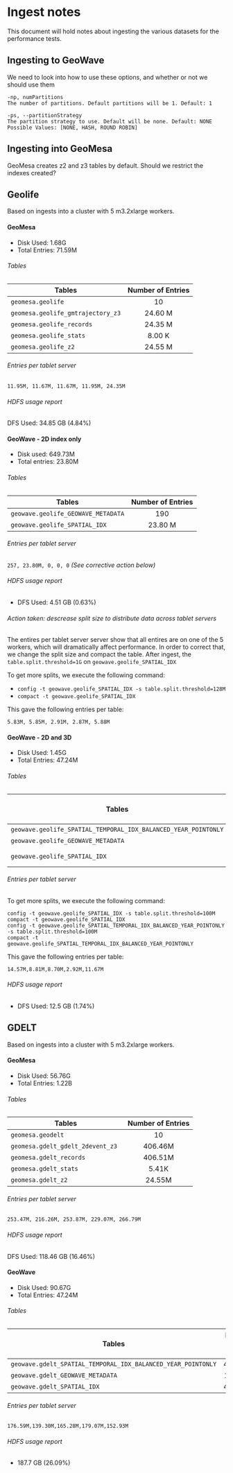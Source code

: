 # Ingest notes

This document will hold notes about ingesting the various datasets for the performance tests.

## Ingesting to GeoWave

We need to look into how to use these options, and whether or not we should use them

```
-np, numPartitions
The number of partitions. Default partitions will be 1. Default: 1

-ps, --partitionStrategy
The partition strategy to use. Default will be none. Default: NONE Possible Values: [NONE, HASH, ROUND ROBIN]
```

## Ingesting into GeoMesa

GeoMesa creates z2 and z3 tables by default. Should we restrict the indexes created?

## Geolife

Based on ingests into a cluster with 5 m3.2xlarge workers.

#### GeoMesa

- Disk Used:      1.68G
- Total Entries: 71.59M

###### Tables

| Tables                                | Number of Entries |
| ------------------------------------- |:-----------------:|
| `geomesa.geolife`                     |        10         |
| `geomesa.geolife_gmtrajectory_z3`     |    24.60 M        |
| `geomesa.geolife_records`             |    24.35 M        |
| `geomesa.geolife_stats`               |     8.00 K        |
| `geomesa.geolife_z2`                  |    24.55 M        |

###### Entries per tablet server

`11.95M, 11.67M, 11.67M, 11.95M, 24.35M`

###### HDFS usage report

DFS Used: 34.85 GB (4.84%)

#### GeoWave - 2D index only

- Disk used: 649.73M
- Total entries: 23.80M

###### Tables

| Tables                                | Number of Entries |
| ------------------------------------- |:-----------------:|
| `geowave.geolife_GEOWAVE_METADATA`    |        190        |
| `geowave.geolife_SPATIAL_IDX`         |    23.80 M        |

###### Entries per tablet server

`257, 23.80M, 0, 0, 0`
_(See corrective action below)_

###### HDFS usage report

- DFS Used: 4.51 GB (0.63%)

###### Action taken: descrease split size to distribute data across tablet servers

The entires per tablet server server show that all entires are on one of the 5 workers,
which will dramatically affect performance. In order to correct that,
we change the split size and compact the table. After ingest, the `table.split.threshold=1G` on `geowave.geolife_SPATIAL_IDX`

To get more splits, we execute the following command:
- `config -t geowave.geolife_SPATIAL_IDX -s table.split.threshold=128M`
- `compact -t geowave.geolife_SPATIAL_IDX`

This gave the following entries per table:

`5.83M, 5.85M, 2.91M, 2.87M, 5.88M`

#### GeoWave - 2D and 3D

- Disk Used: 1.45G
- Total Entries: 47.24M

###### Tables

| Tables                                                         | Number of Entries |
| -------------------------------------                          |:-----------------:|
| `geowave.geolife_SPATIAL_TEMPORAL_IDX_BALANCED_YEAR_POINTONLY` |      23.44M       |
| `geowave.geolife_GEOWAVE_METADATA`                             |        30         |
| `geowave.geolife_SPATIAL_IDX`                                  |      23.82 M      |

###### Entries per tablet server

To get more splits, we execute the following command:

```
config -t geowave.geolife_SPATIAL_IDX -s table.split.threshold=100M
compact -t geowave.geolife_SPATIAL_IDX
config -t geowave.geolife_SPATIAL_TEMPORAL_IDX_BALANCED_YEAR_POINTONLY -s table.split.threshold=100M
compact -t geowave.geolife_SPATIAL_TEMPORAL_IDX_BALANCED_YEAR_POINTONLY
```


This gave the following entries per table:

`14.57M,8.81M,8.70M,2.92M,11.67M`


###### HDFS usage report

- DFS Used: 12.5 GB (1.74%)


## GDELT

Based on ingests into a cluster with 5 m3.2xlarge workers.

#### GeoMesa

- Disk Used:      56.76G
- Total Entries:   1.22B

###### Tables

| Tables                                | Number of Entries |
| ------------------------------------- |:-----------------:|
| `geomesa.geodelt`                     |        10         |
| `geomesa.gdelt_gdelt_2devent_z3 `     |    406.46M        |
| `geomesa.gdelt_records`               |    406.51M        |
| `geomesa.gdelt_stats`                 |      5.41K        |
| `geomesa.gdelt_z2`                    |     24.55M        |

###### Entries per tablet server

`253.47M, 216.26M, 253.87M, 229.07M, 266.79M`

###### HDFS usage report

DFS Used: 118.46 GB (16.46%)

#### GeoWave

- Disk Used: 90.67G
- Total Entries: 47.24M

###### Tables

| Tables                                                       | Number of Entries |
| -------------------------------------                        |:-----------------:|
| `geowave.gdelt_SPATIAL_TEMPORAL_IDX_BALANCED_YEAR_POINTONLY` |      406.51M      |
| `geowave.gdelt_GEOWAVE_METADATA`                             |      165.08K      |
| `geowave.gdelt_SPATIAL_IDX`                                  |      406.50M      |

###### Entries per tablet server

`176.59M,139.30M,165.28M,179.07M,152.93M`

###### HDFS usage report

- 187.7 GB (26.09%)
